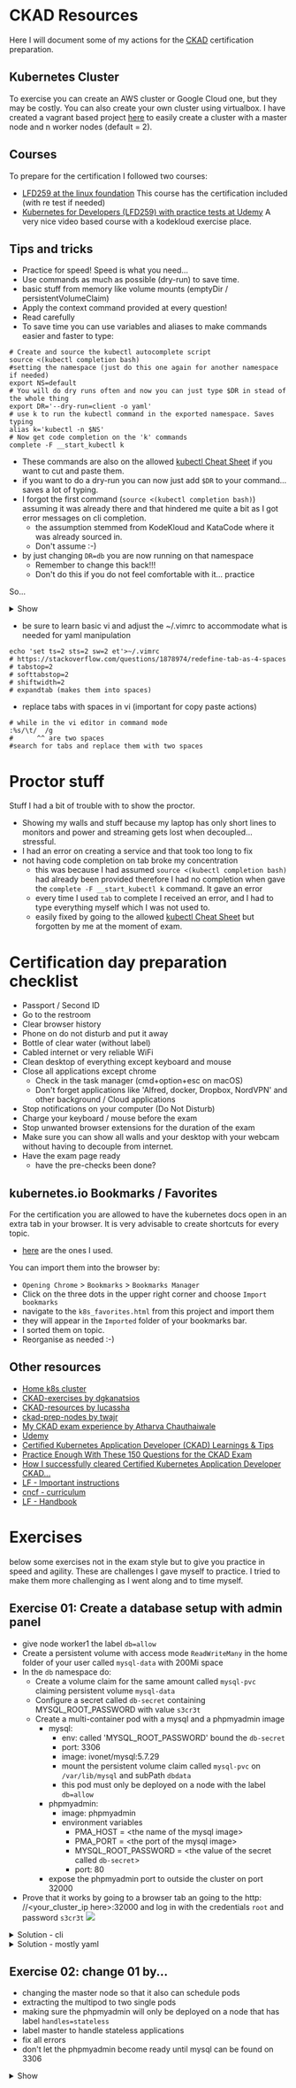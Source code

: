 # CKAD Resources

Here I will document some of my actions for
the [CKAD](https://training.linuxfoundation.org/training/kubernetes-for-developers/)
certification preparation.

## Kubernetes Cluster

To exercise you can create an AWS cluster or Google Cloud one, but they may be
costly. You can also create your own cluster using virtualbox. I have created a
vagrant based project [here](http://ivo2u.nl/Z7) to easily create a cluster with
a master node and n worker nodes (default = 2).

## Courses

To prepare for the certification I followed two courses:

- [LFD259 at the linux foundation](https://training.linuxfoundation.org/training/kubernetes-for-developers/)
  This course has the certification included (with re test if needed)
- [Kubernetes for Developers (LFD259) with practice tests at Udemy](https://www.udemy.com/course/certified-kubernetes-application-developer/)
  A very nice video based course with a kodekloud exercise place.

## Tips and tricks

- Practice for speed! Speed is what you need...
- Use commands as much as possible (dry-run) to save time.
- basic stuff from memory like volume mounts (emptyDir / persistentVolumeClaim)
- Apply the context command provided at every question!
- Read carefully
- To save time you can use variables and aliases to make commands easier and
  faster to type:

```shell
# Create and source the kubectl autocomplete script
source <(kubectl completion bash)
#setting the namespace (just do this one again for another namespace if needed)
export NS=default
# You will do dry runs often and now you can just type $DR in stead of the whole thing
export DR='--dry-run=client -o yaml'
# use k to run the kubectl command in the exported namespace. Saves typing
alias k='kubectl -n $NS'
# Now get code completion on the 'k' commands
complete -F __start_kubectl k
```

- These commands are also on the allowed [kubectl Cheat Sheet](https://kubernetes.io/docs/reference/kubectl/cheatsheet/) 
  if you want to cut and paste them.
- if you want to do a dry-run you can now just add `$DR` to your command...
  saves a lot of typing.
- I forgot the first command (`source <(kubectl completion bash)`) assuming it
  was already there and that hindered me quite a bit as I got error messages on
  cli completion.
    - the assumption stemmed from KodeKloud and KataCode where it was already
      sourced in.
    - Don't assume :-)
- by just changing `DR=db` you are now running on that namespace
    - Remember to change this back!!!
    - Don't do this if you do not feel comfortable with it... practice

So...

<details><summary>Show</summary>
<p>

```shell
# if you want a dry-run to get the yaml
k run nginx --image=nginx --port 80 $DR >nginx.yml

# doing commands on another namespace
export NS=others
#use 'k'  as you would normally
#don't forget to go back to the default ns again or use the fully qualified
#kubectl command if just for one command (default ns is default :-))
export NS=default
```

</p>
</details>

- be sure to learn basic vi and adjust the ~/.vimrc to accommodate what is
  needed for yaml manipulation

```shell
echo 'set ts=2 sts=2 sw=2 et'>~/.vimrc
# https://stackoverflow.com/questions/1878974/redefine-tab-as-4-spaces
# tabstop=2
# softtabstop=2
# shiftwidth=2
# expandtab (makes them into spaces)
```

- replace tabs with spaces in vi (important for copy paste actions)

```shell
# while in the vi editor in command mode
:%s/\t/  /g
#      ^^ are two spaces
#search for tabs and replace them with two spaces
```

# Proctor stuff

Stuff I had a bit of trouble with to show the proctor.

- Showing my walls and stuff because my laptop has only short lines to monitors and power and 
  streaming gets lost when decoupled... stressful.
- I had an error on creating a service and that took too long to fix
- not having code completion on tab broke my concentration
    - this was because I had assumed `source <(kubectl completion bash)` had already been provided therefore I had no completion when gave the `complete -F __start_kubectl k` command. It gave an error
    - every time I used `tab` to complete I received an error, and I had to type everything myself which I was not used to.
    - easily fixed by going to the allowed [kubectl Cheat Sheet](https://kubernetes.io/docs/reference/kubectl/cheatsheet/) but forgotten by me at the moment of exam.

# Certification day preparation checklist

- Passport / Second ID
- Go to the restroom
- Clear browser history
- Phone on do not disturb and put it away
- Bottle of clear water (without label)
- Cabled internet or very reliable WiFi
- Clean desktop of everything except keyboard and mouse
- Close all applications except chrome
    - Check in the task manager (cmd+option+esc on macOS)
    - Don't forget applications like 'Alfred, docker, Dropbox, NordVPN' and
      other background / Cloud applications
- Stop notifications on your computer (Do Not Disturb)
- Charge your keyboard / mouse before the exam
- Stop unwanted browser extensions for the duration of the exam
- Make sure you can show all walls and your desktop with your webcam 
  without having to decouple from internet.
- Have the exam page ready
    - have the pre-checks been done?

## kubernetes.io Bookmarks / Favorites

For the certification you are allowed to have the kubernetes docs open in an
extra tab in your browser. It is very advisable to create shortcuts for every
topic.

- [here](k8s_favorites.html) are the ones I used.

You can import them into the browser by:

- `Opening Chrome` > `Bookmarks` > `Bookmarks Manager`
- Click on the three dots in the upper right corner and choose `Import bookmarks`
- navigate to the `k8s_favorites.html` from this project and import them
- they will appear in the `Imported` folder of your bookmarks bar.
- I sorted them on topic.
- Reorganise as needed :-)

## Other resources

- [Home k8s cluster](http://ivo2u.nl/Z7)
- [CKAD-exercises by dgkanatsios](https://github.com/dgkanatsios/CKAD-exercises)
- [CKAD-resources by lucassha](https://github.com/lucassha/CKAD-resources)
- [ckad-prep-nodes by twajr](https://github.com/twajr/ckad-prep-notes)
- [My CKAD exam experience by Atharva Chauthaiwale](https://www.linkedin.com/pulse/my-ckad-exam-experience-atharva-chauthaiwale/)
- [Udemy](https://www.udemy.com/course/certified-kubernetes-administrator-with-practice-tests/)
- [Certified Kubernetes Application Developer (CKAD) Learnings & Tips](https://medium.com/marcus-tee-anytime/certified-kubernetes-application-developer-ckad-learnings-tips-cc83c12ed555)
- [Practice Enough With These 150 Questions for the CKAD Exam](https://medium.com/bb-tutorials-and-thoughts/practice-enough-with-these-questions-for-the-ckad-exam-2f42d1228552)
- [How I successfully cleared Certified Kubernetes Application Developer CKAD...](https://qainsights.com/how-i-successfully-cleared-certified-kubernetes-application-developer-ckad-exam-in-5-weeks/)
- [LF - Important instructions](https://docs.linuxfoundation.org/tc-docs/certification/tips-cka-and-ckad)
- [cncf - curriculum](https://github.com/cncf/curriculum)
- [LF - Handbook](https://docs.linuxfoundation.org/tc-docs/certification/lf-candidate-handbook)

# Exercises

below some exercises not in the exam style but to give you practice in speed and
agility. These are challenges I gave myself to practice. I tried to make them
more challenging as I went along and to time myself.

## Exercise 01: Create a database setup with admin panel

- give node worker1 the label `db=allow`
- Create a persistent volume with access mode `ReadWriteMany` in the home folder
  of your user called `mysql-data` with 200Mi space
- In the `db` namespace do:
    - Create a volume claim for the same amount called `mysql-pvc` claiming
      persistent volume `mysql-data`
    - Configure a secret called `db-secret` containing MYSQL_ROOT_PASSWORD with
      value `s3cr3t`
    - Create a multi-container pod with a mysql and a phpmyadmin image
        - mysql:
            - env: called 'MYSQL_ROOT_PASSWORD' bound the `db-secret`
            - port: 3306
            - image: ivonet/mysql:5.7.29
            - mount the persistent volume claim called `mysql-pvc`
              on `/var/lib/mysql`
              and subPath `dbdata`
            - this pod must only be deployed on a node with the label `db=allow`
        - phpmyadmin:
            - image: phpmyadmin
            - environment variables
                - PMA_HOST = \<the name of the mysql image>
                - PMA_PORT = \<the port of the mysql image>
                - MYSQL_ROOT_PASSWORD = \<the value of the secret
                  called `db-secret`>
                - port: 80
        - expose the phpmyadmin port to outside the cluster on port 32000
- Prove that it works by going to a browser tab an going to the http:
  //\<your_cluster_ip here>:32000 and log in with the credentials `root`
  and password `s3cr3t`
  ![](img/phpmyadmin.png)

<details><summary>Solution - cli</summary>
<p>

```shell
source <(kubectl completion bash)
export DR='--dry-run=client -o yaml'
export NS=default
alias k='kubectl -n $NS'
complete -F __start_kubectl k

# label node worker1
k label nodes worker1 db=allow
# create the needed folder on the needed worker (worker1)
# I assume you are using my vagrant setup
ssh 192.168.10.111 
mkdir mysql-data
exit
```

-
Create [PersistentVolume](https://kubernetes.io/docs/tasks/configure-pod-container/configure-persistent-volume-storage/#create-a-persistentvolume) (
copy example)

```yaml
apiVersion: v1
kind: PersistentVolume
metadata:
  name: task-pv-volume
  labels:
    type: local
spec:
  storageClassName: manual
  capacity:
    storage: 10Gi
  accessModes:
    - ReadWriteOnce
  hostPath:
    path: "/mnt/data"
```

- change it to:

```yaml
apiVersion: v1
kind: PersistentVolume
metadata:
  name: mysql-pv
  labels:
    pv: mysql-pv
spec:
  storageClassName: manual
  capacity:
    storage: 200Mi
  accessModes:
    - ReadWriteMany
  hostPath:
    path: "/home/vagrant/mysql-data"
```

```shell
# a PersistentVolume is not bound to a contect
k create -f pv.yml
#or if aliased
kc pv.yml 
# create namespace db
k create ns db
# set ns to db
export NS=db
# Create a PVC
# https://kubernetes.io/docs/concepts/storage/persistent-volumes/#persistentvolumeclaims
```

- change the `pvc.yml` to:

```shell
apiVersion: v1
kind: PersistentVolumeClaim
metadata:
  name: mysql-pvc
  namespace: db
spec:
  accessModes:
    - ReadWriteMany
  volumeMode: Filesystem
  resources:
    requests:
      storage: 200Mi
  storageClassName: manual
  selector:
    matchLabels:
      pv: mysql-pv
```

- the `namespace` is not needed as you will be creating it within the namespace

```shell
kc pvc.yml
# check if bound
k get pv,pvc
NAME                        CAPACITY   ACCESS MODES   RECLAIM POLICY   STATUS   CLAIM          STORAGECLASS   REASON   AGE
persistentvolume/mysql-pv   200Mi      RWX            Retain           Bound    db/mysql-pvc   manual                  3m51s

NAME                              STATUS   VOLUME     CAPACITY   ACCESS MODES   STORAGECLASS   AGE
persistentvolumeclaim/mysql-pvc   Bound    mysql-pv   200Mi      RWX            manual         3m51s

# Create the secret
k create secret generic db-secret --from-literal=MYSQL_ROOT_PASSWORD=s3cr3t
# check
k get secret db-secret -o yaml
# or more specific
k get secret db-secret -o jsonpath='{.data}{"\n"}'
{"MYSQL_ROOT_PASSWORD":"czNjcjN0"} 

# create the base yaml for the multi pod
k run mysql --image=ivonet/mysql:5.7.29 --port 3306 --env=MYSQL_ROOT_PASSWORD=todo $DR>db.yml
# then env part needs to be changed to the secret
# https://kubernetes.io/docs/concepts/configuration/secret/#using-secrets-as-environment-variables (copy paste)
# the phpmyadmin needs to be added etc
# edit it mysql.yml
```

```yaml
apiVersion: v1
kind: Pod
metadata:
  labels:
    run: mysql
  name: mysql
  namespace: db
spec:
  affinity: # Add the node affinity db=allow
    nodeAffinity:
      requiredDuringSchedulingIgnoredDuringExecution:
        nodeSelectorTerms:
          - matchExpressions:
              - key: db
                operator: In
                values:
                  - allow
  containers:
    - name: mysql-pod
      image: ivonet/mysql:5.7.29
      ports:
        - containerPort: 3306
      env:
        - name: MYSQL_ROOT_PASSWORD
          valueFrom: # Change the 'value: todo' to these lines (https://kubernetes.io/docs/concepts/configuration/secret/#using-secrets-as-environment-variables)
            secretKeyRef:
              name: db-secret
              key: MYSQL_ROOT_PASSWORD
      imagePullPolicy: IfNotPresent # I added this because I got blocked after pulling to much by docker
      volumeMounts:
        - name: db-data
          mountPath: /var/lib/mysql
          subPath: dbdata
      resources: { }
    - name: phpmyadmin-pod # add this whole part based on the former part with
      image: phpmyadmin
      ports:
        - containerPort: 80
      env:
        - name: MYSQL_ROOT_PASSWORD
          valueFrom:
            secretKeyRef:
              name: db-secret
              key: MYSQL_ROOT_PASSWORD
        - name: PMA_HOST
          value: mysql  # note that the host here must be the same as the .metadata.name
        - name: PMA_PORT
          value: "3306"
  restartPolicy: OnFailure
  volumes: # assign the pvc
    - name: db-data
      persistentVolumeClaim:
        claimName: mysql-pvc
```

```shell
# create it
kc db.yml
# check it
k describe po mysql
# and
k get po
NAME    READY   STATUS    RESTARTS   AGE
mysql   2/2     Running   0          5m36s
# expose it in a service
kdr expose pod mysql  --port 80 --type=NodePort >svc.yml
# change it to...
```

```yaml
apiVersion: v1
kind: Service
metadata:
  creationTimestamp: null
  labels:
    run: mysql
  name: mysql
  namespace: db
spec:
  ports:
    - port: 80
      protocol: TCP
      nodePort: 32000
  selector:
    run: mysql
  type: NodePort
status:
  loadBalancer: { }
```

- `curl -q http://192.168.10.100:32000` should give a html result.
- try it in the browser and log in with the given creds...

</p>
</details>

<details><summary>Solution - mostly yaml</summary>
<p>

```shell
# label node worker1
kubectl label nodes worker1 db=allow

# create the needed folder on the needed worker (worker1)
# I assume you are using my vagrant setup
ssh 192.168.10.111  #worker1
mkdir mysql-data
exit


```

- mysql-setup.yml:

```yaml
---
apiVersion: v1
kind: Namespace
metadata:
  name: db
  namespace: default
---
apiVersion: v1
kind: PersistentVolume
metadata:
  name: mysql-pv
  labels:
    pv: mysql-pv
spec:
  storageClassName: manual
  capacity:
    storage: 200Mi
  accessModes:
    - ReadWriteMany
  hostPath:
    path: "/home/vagrant/mysql-data"
---
apiVersion: v1
kind: PersistentVolumeClaim
metadata:
  name: mysql-pvc
  namespace: db
spec:
  accessModes:
    - ReadWriteMany
  volumeMode: Filesystem
  resources:
    requests:
      storage: 200Mi
  storageClassName: manual
  selector:
    matchLabels:
      pv: mysql-pv
---
apiVersion: v1
kind: Secret
data:
  MYSQL_ROOT_PASSWORD: czNjcjN0
metadata:
  name: db-secret
  namespace: db
type: Opaque
---
apiVersion: v1
kind: Pod
metadata:
  labels:
    run: mysql
  name: mysql
  namespace: db
spec:
  affinity:
    nodeAffinity:
      requiredDuringSchedulingIgnoredDuringExecution:
        nodeSelectorTerms:
          - matchExpressions:
              - key: db
                operator: In
                values:
                  - allow
  containers:
    - name: mysql-pod
      image: ivonet/mysql:5.7.29
      ports:
        - containerPort: 3306
      env:
        - name: MYSQL_ROOT_PASSWORD
          valueFrom:
            secretKeyRef:
              name: db-secret
              key: MYSQL_ROOT_PASSWORD
      imagePullPolicy: IfNotPresent
      volumeMounts:
        - name: db-data
          mountPath: /var/lib/mysql
          subPath: dbdata
      resources: { }
    - name: phpmyadmin-pod
      image: phpmyadmin
      ports:
        - containerPort: 80
      env:
        - name: MYSQL_ROOT_PASSWORD
          valueFrom:
            secretKeyRef:
              name: db-secret
              key: MYSQL_ROOT_PASSWORD
        - name: PMA_HOST
          value: mysql
        - name: PMA_PORT
          value: "3306"
  restartPolicy: OnFailure
  volumes:
    - name: db-data
      persistentVolumeClaim:
        claimName: mysql-pvc
---
apiVersion: v1
kind: Service
metadata:
  labels:
    run: mysql
  name: mysql
  namespace: db
spec:
  ports:
    - port: 80
      protocol: TCP
      nodePort: 32000
  selector:
    run: mysql
  type: NodePort
```

```shell
# Get it working
kubectl create -f mysql-setup.yml
curl http://192.168.10.100:32000

```

- try it in the browser and log in with the given creds...

</p>
</details>

## Exercise 02: change 01 by...

- changing the master node so that it also can schedule pods
- extracting the multipod to two single pods
- making sure the phpmyadmin will only be deployed on a node that has label
  `handles=stateless`
- label master to handle stateless applications
- fix all errors
- don't let the phpmyadmin become ready until mysql can be found on 3306

<details><summary>Show</summary>
<p>

```shell
#allow pods on master
kubectl taint node master node-role.kubernetes.io/master-
# label it
kubectl label node master handles=stateless
# Delete the old service
kubectl -n db delete svc mysql
# expose the mysql pod to the phpmyadmin pod
kubectl expose pod mysql --port 3306 --name=mysql-service --namespace=db
# change the old svc.yml
```

```yaml
apiVersion: v1
kind: Service
metadata:
  labels:
    run: phpmyadmin
  name: phpmyadmin-service
  namespace: db
spec:
  ports:
    - port: 80
      protocol: TCP
      nodePort: 32000
  selector:
    run: phpmyadmin
  type: NodePort
```

```shell
#create the service
kubectl -n db create -f svc.yml
# create a barebones pod def for phpmyadmin
kubectl -n db run phpmyadmin --image=phpmyadmin --port=80 --dry-run=client -o yaml>php.yml
# Now copy the container part for phpmyadin from from db.yml to php.yml
```

```yaml
apiVersion: v1
kind: Pod
metadata:
  labels:
    run: phpmyadmin
  name: phpmyadmin
  namespace: db
spec:
  affinity: # only on nodes that handle stateless
    nodeAffinity:
      requiredDuringSchedulingIgnoredDuringExecution:
        nodeSelectorTerms:
          - matchExpressions:
              - key: handles
                operator: In
                values:
                  - stateless
  containers: # replaced with data from the db.yml
    - name: phpmyadmin-pod
      image: phpmyadmin
      ports:
        - containerPort: 80
      env:
        - name: MYSQL_ROOT_PASSWORD
          valueFrom:
            secretKeyRef:
              name: db-secret
              key: MYSQL_ROOT_PASSWORD
        - name: PMA_HOST
          value: mysql-service # note this host needs to change to the mysql-service as it is not in the same pod anymore
        - name: PMA_PORT
          value: "3306"
      imagePullPolicy: IfNotPresent
  initContainers: # Used an initContainer for the readiness check as the nc command is not available in the phpmyadmin image
    - name: init-mysql
      image: busybox
      command: [ 'sh', '-c', 'until nc -zvw3 mysql-service 3306; do echo waiting for mysql; sleep 2; done;' ]
      imagePullPolicy: IfNotPresent
  restartPolicy: OnFailure
  volumes:
    - name: db-data
      persistentVolumeClaim:
        claimName: mysql-pvc
```

Details initContainer command:

- nc: It’s a command.
- z: zero-I/O mode (used for scanning).
- v: For verbose.
- w3: timeout wait seconds
- mysql-service: Destination system dns
- 3306: Port number needs to be verified.

```shell
# first delete the old setup of the multipod
kubectl -n db delete -f db.yml
# now create the php
kubectl -n db create -f php.yml
#it should stay in the init state
# see logs if the initContainer
kubectl -n db logs phpmyadmin -c init-mysql
waiting for mysql
waiting for mysql
waiting for mysql
waiting for mysql
```

```shell
# Remove the phpadminb part from db.yml
```

```yaml
apiVersion: v1
kind: Pod
metadata:
  labels:
    run: mysql
  name: mysql
  namespace: db
spec:
  affinity:
    nodeAffinity:
      requiredDuringSchedulingIgnoredDuringExecution:
        nodeSelectorTerms:
          - matchExpressions:
              - key: db
                operator: In
                values:
                  - allow
  containers:
    - name: mysql-pod
      image: ivonet/mysql:5.7.29
      ports:
        - containerPort: 3306
      env:
        - name: MYSQL_ROOT_PASSWORD
          valueFrom:
            secretKeyRef:
              name: db-secret
              key: MYSQL_ROOT_PASSWORD
      imagePullPolicy: IfNotPresent
      volumeMounts:
        - name: db-data
          mountPath: /var/lib/mysql
          subPath: dbdata
  restartPolicy: OnFailure
  volumes:
    - name: db-data
      persistentVolumeClaim:
        claimName: mysql-pvc
```

```shell
kubectl -n db create -f db.yml
kubectl -n db get po,svc -o wide
# both containers should become READY
NAME             READY   STATUS    RESTARTS   AGE     IP                NODE      NOMINATED NODE   READINESS GATES
pod/mysql        1/1     Running   0          2m12s   192.168.235.129   worker1   <none>           <none>
pod/phpmyadmin   1/1     Running   0          6m57s   192.168.219.76    master    <none>           <none>

NAME                         TYPE        CLUSTER-IP       EXTERNAL-IP   PORT(S)        AGE   SELECTOR
service/mysql-service        ClusterIP   10.97.164.232    <none>        3306/TCP       63m   run=mysql
service/phpmyadmin-service   NodePort    10.102.219.202   <none>        80:32000/TCP   72m   run=phpmyadmin
# phpmyadmin is running on master (handles=stateless label)
# db is running on worker1 (db=allow label)
#done
```

- check in browser: http://192.168.10.100:32000 USR:root PWD:s3cr3t

</p>
</details>

